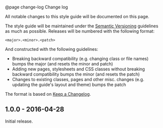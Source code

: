 @page change-log Change log

All notable changes to this style guide will be documented on this page.

The style guide will be maintained under the 
[Semantic Versioning](http://semver.org/) guidelines 
as much as possible. Releases will be numbered with the following format:

`<major>.<minor>.<patch>`

And constructed with the following guidelines:

- Breaking backward compatibility (e.g. changing class or file names) 
bumps the major (and resets the minor and patch)
- Adding new pages, stylesheets and CSS classes without breaking backward 
compatibility bumps the minor (and resets the patch)
- Changes to existing classes, pages and other misc. changes (e.g. updating
the guide's layout and theme) bumps the patch

The format is based on [Keep a Changelog](http://keepachangelog.com/). 

## 1.0.0 - 2016-04-28

Initial release.
